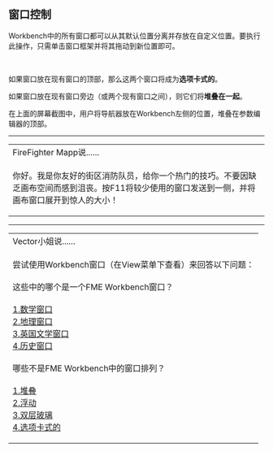   <div id="readme" class="readme blob instapaper_body">
    <article class="markdown-body entry-content" itemprop="text"><h1><a id="user-content-window-control" class="anchor" aria-hidden="true" href="https://github.com/safesoftware/FMETraining/blob/Desktop-Basic-2018/DesktopBasic1Basics/1.04.WindowControl.md#window-control"></a><font style="vertical-align: inherit;"><font style="vertical-align: inherit;">窗口控制</font></font></h1>
<p><font style="vertical-align: inherit;"><font style="vertical-align: inherit;">Workbench中的所有窗口都可以从其默认位置分离并存放在自定义位置。</font><font style="vertical-align: inherit;">要执行此操作，只需单击窗口框架并将其拖动到新位置即可。</font></font></p>
<p><a target="_blank" href="https://github.com/safesoftware/FMETraining/blob/Desktop-Basic-2018/DesktopBasic1Basics/Images/Img1.014.DraggingWindow.png"><img src="./Images/Img1.014.DraggingWindow.png" alt="" style="max-width:100%;"></a></p>
<p><br><font style="vertical-align: inherit;"><font style="vertical-align: inherit;">如果窗口放在现有窗口的顶部，那么这两个窗口将成为</font></font><strong><font style="vertical-align: inherit;"><font style="vertical-align: inherit;">选项卡式的</font></font></strong><font style="vertical-align: inherit;"><font style="vertical-align: inherit;">。</font></font></p>
<p><font style="vertical-align: inherit;"><font style="vertical-align: inherit;">如果窗口放在现有窗口旁边（或两个现有窗口之间），则它们将</font></font><strong><font style="vertical-align: inherit;"><font style="vertical-align: inherit;">堆叠在一起</font></font></strong><font style="vertical-align: inherit;"><font style="vertical-align: inherit;">。</font></font></p>
<p><font style="vertical-align: inherit;"><font style="vertical-align: inherit;">在上面的屏幕截图中，用户将导航器放在Workbench左侧的位置，堆叠在参数编辑器的顶部。</font></font></p>

<hr>
<table>
<tbody><tr>
<td>
<i></i><font style="vertical-align: inherit;"><font style="vertical-align: inherit;">
FireFighter Mapp说......
</font></font></td>
</tr>
<tr>
<td><font style="vertical-align: inherit;"><font style="vertical-align: inherit;">

你好。</font><font style="vertical-align: inherit;">我是你友好的街区消防队员，给你一个热门的技巧。</font><font style="vertical-align: inherit;">不要因缺乏画布空间而感到沮丧。</font><font style="vertical-align: inherit;">按F11将较少使用的窗口发送到一侧，并将画布窗口展开到惊人的大小！

</font></font></td>
</tr>
</tbody></table>
<hr>

<table>
<tbody><tr>
<td>
<i></i><font style="vertical-align: inherit;"><font style="vertical-align: inherit;">
Vector小姐说......
</font></font></td>
</tr>
<tr>
<td><font style="vertical-align: inherit;"><font style="vertical-align: inherit;">

尝试使用Workbench窗口（在View菜单下查看）来回答以下问题：
 </font></font><br><br><font style="vertical-align: inherit;"><font style="vertical-align: inherit;">这些中的哪个是一个FME Workbench窗口？
</font></font><br><br><a href="http://52.73.3.37/fmedatastreaming/Manual/QAResponse2017.fmw?chapter=1&amp;question=5&amp;answer=1&amp;DestDataset_TEXTLINE=C%3A%5CFMEOutput%5CQAResponse.html" rel="nofollow"><font style="vertical-align: inherit;"><font style="vertical-align: inherit;">1.数学窗口</font></font></a>
<br><a href="http://52.73.3.37/fmedatastreaming/Manual/QAResponse2017.fmw?chapter=1&amp;question=5&amp;answer=2&amp;DestDataset_TEXTLINE=C%3A%5CFMEOutput%5CQAResponse.html" rel="nofollow"><font style="vertical-align: inherit;"><font style="vertical-align: inherit;">2.地理窗口</font></font></a>
<br><a href="http://52.73.3.37/fmedatastreaming/Manual/QAResponse2017.fmw?chapter=1&amp;question=5&amp;answer=3&amp;DestDataset_TEXTLINE=C%3A%5CFMEOutput%5CQAResponse.html" rel="nofollow"><font style="vertical-align: inherit;"><font style="vertical-align: inherit;">3.英国文学窗口</font></font></a>
<br><a href="http://52.73.3.37/fmedatastreaming/Manual/QAResponse2017.fmw?chapter=1&amp;question=5&amp;answer=4&amp;DestDataset_TEXTLINE=C%3A%5CFMEOutput%5CQAResponse.html" rel="nofollow"><font style="vertical-align: inherit;"><font style="vertical-align: inherit;">4.历史窗口</font></font></a>
<br><br><font style="vertical-align: inherit;"><font style="vertical-align: inherit;">哪些不是FME Workbench中的窗口排列？
</font></font><br><br><a href="http://52.73.3.37/fmedatastreaming/Manual/QAResponse2017.fmw?chapter=1&amp;question=6&amp;answer=1&amp;DestDataset_TEXTLINE=C%3A%5CFMEOutput%5CQAResponse.html" rel="nofollow"><font style="vertical-align: inherit;"><font style="vertical-align: inherit;">1.堆叠</font></font></a>
<br><a href="http://52.73.3.37/fmedatastreaming/Manual/QAResponse2017.fmw?chapter=1&amp;question=6&amp;answer=2&amp;DestDataset_TEXTLINE=C%3A%5CFMEOutput%5CQAResponse.html" rel="nofollow"><font style="vertical-align: inherit;"><font style="vertical-align: inherit;">2.浮动</font></font></a>
<br><a href="http://52.73.3.37/fmedatastreaming/Manual/QAResponse2017.fmw?chapter=1&amp;question=6&amp;answer=3&amp;DestDataset_TEXTLINE=C%3A%5CFMEOutput%5CQAResponse.html" rel="nofollow"><font style="vertical-align: inherit;"><font style="vertical-align: inherit;">3.双层玻璃</font></font></a>
<br><a href="http://52.73.3.37/fmedatastreaming/Manual/QAResponse2017.fmw?chapter=1&amp;question=6&amp;answer=4&amp;DestDataset_TEXTLINE=C%3A%5CFMEOutput%5CQAResponse.html" rel="nofollow"><font style="vertical-align: inherit;"><font style="vertical-align: inherit;">4.选项卡式的</font></font></a>

</td>
</tr>
</tbody></table>
</article>
  </div>
